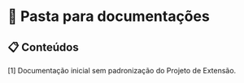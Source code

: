 # 📁 Pasta para documentações

## 📋 Conteúdos

[1] Documentação inicial sem padronização do Projeto de Extensão.
